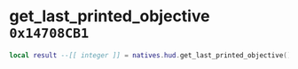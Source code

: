 # get_last_printed_objective `0x14708CB1`

```lua
local result --[[ integer ]] = natives.hud.get_last_printed_objective()
```